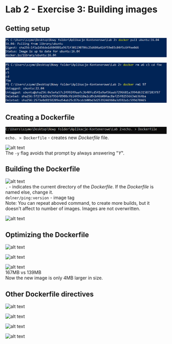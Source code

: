 # Lab 2 - Exercise 3: Building images  

## Getting setup  

![alt text](image.png)  

![alt text](image-1.png)  

## Creating a Dockerfile

![alt text](image-2.png)  
```echo. > Dockerfile``` - creates new *Dockerfile* file.  

![alt text](image-3.png)  
The `-y` flag avoids that prompt by always answering "*Y*".  

## Building the Dockerfile

![alt text](image-4.png)  
`.` - indicates the current directory of the *Dockerfile*. If the *Dockerfile* is named else, change it.    
`delner/ping:version` - image tag  
Note: You can repeat aboved command, to create more builds, but it doesn't affect to number of images. Images are not overwritten.  

![alt text](image-5.png)  

## Optimizing the Dockerfile  

![alt text](image-6.png)  

![alt text](image-7.png)  

![alt text](image-8.png)  
167MB vs 139MB  
Now the new image is only 4MB larger in size.  

## Other Dockerfile directives  

![alt text](image-9.png)  

![alt text](image-10.png)  

![alt text](image-11.png)  

![alt text](image-12.png)  

